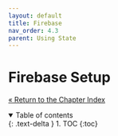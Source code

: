 ```yaml
---
layout: default
title: Firebase
nav_order: 4.3
parent: Using State
---
```


# Firebase Setup

[&laquo; Return to the Chapter Index](index.md)

<details open markdown="block">
  <summary>
    Table of contents
  </summary>
  {: .text-delta }
1. TOC
{:toc}
</details>